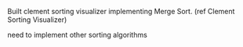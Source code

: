 Built clement sorting visualizer implementing Merge Sort. (ref Clement Sorting Visualizer)

need to implement other sorting algorithms
